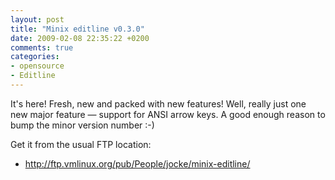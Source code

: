 ```yaml
---
layout: post
title: "Minix editline v0.3.0"
date: 2009-02-08 22:35:22 +0200
comments: true
categories: 
- opensource
- Editline
---
```


It's here!  Fresh, new and packed with new features!  Well, really just
one new major feature — support for ANSI arrow keys.  A good enough
reason to bump the minor version number :-)

Get it from the usual FTP location:

* http://ftp.vmlinux.org/pub/People/jocke/minix-editline/
